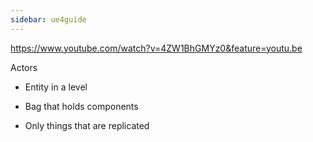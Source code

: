 ```yaml
---
sidebar: ue4guide
---
```

<https://www.youtube.com/watch?v=4ZW1BhGMYz0&feature=youtu.be>

Actors

- Entity in a level

- Bag that holds components

- Only things that are replicated
